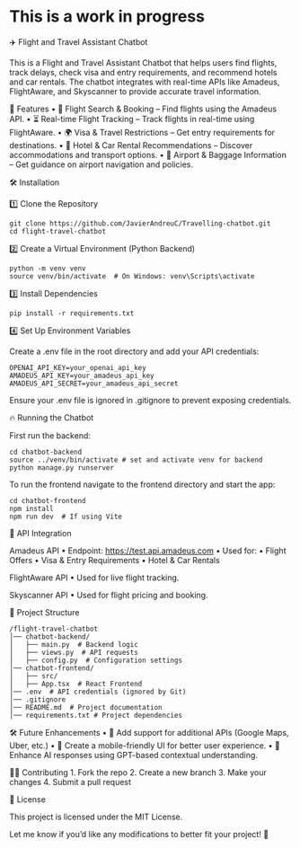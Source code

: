# This is a work in progress

✈️ Flight and Travel Assistant Chatbot

This is a Flight and Travel Assistant Chatbot that helps users find flights, track delays, check visa and entry requirements, and recommend hotels and car rentals. The chatbot integrates with real-time APIs like Amadeus, FlightAware, and Skyscanner to provide accurate travel information.

🚀 Features
	•	🛫 Flight Search & Booking – Find flights using the Amadeus API.
	•	⏳ Real-time Flight Tracking – Track flights in real-time using FlightAware.
	•	🌍 Visa & Travel Restrictions – Get entry requirements for destinations.
	•	🏨 Hotel & Car Rental Recommendations – Discover accommodations and transport options.
	•	🛄 Airport & Baggage Information – Get guidance on airport navigation and policies.

🛠️ Installation

1️⃣ Clone the Repository

```
git clone https://github.com/JavierAndreuC/Travelling-chatbot.git
cd flight-travel-chatbot
```
2️⃣ Create a Virtual Environment (Python Backend)
```
python -m venv venv
source venv/bin/activate  # On Windows: venv\Scripts\activate
```
3️⃣ Install Dependencies
```
pip install -r requirements.txt
```
4️⃣ Set Up Environment Variables

Create a .env file in the root directory and add your API credentials:
```
OPENAI_API_KEY=your_openai_api_key
AMADEUS_API_KEY=your_amadeus_api_key
AMADEUS_API_SECRET=your_amadeus_api_secret
```

Ensure your .env file is ignored in .gitignore to prevent exposing credentials.

🔥 Running the Chatbot

First run the backend:
```
cd chatbot-backend
source ../venv/bin/activate # set and activate venv for backend
python manage.py runserver
```
To run the frontend navigate to the frontend directory and start the app:
```
cd chatbot-frontend
npm install
npm run dev  # If using Vite
```
🛜 API Integration

Amadeus API
	•	Endpoint: https://test.api.amadeus.com
	•	Used for:
	•	Flight Offers
	•	Visa & Entry Requirements
	•	Hotel & Car Rentals

FlightAware API
	•	Used for live flight tracking.

Skyscanner API
	•	Used for flight pricing and booking.

📂 Project Structure
```
/flight-travel-chatbot
│── chatbot-backend/
│   ├── main.py  # Backend logic
│   ├── views.py  # API requests
│   ├── config.py  # Configuration settings
│── chatbot-frontend/
│   ├── src/
│   ├── App.tsx  # React Frontend
│── .env  # API credentials (ignored by Git)
│── .gitignore
│── README.md  # Project documentation
│── requirements.txt # Project dependencies
```
🛠️ Future Enhancements
	•	📡 Add support for additional APIs (Google Maps, Uber, etc.)
	•	📱 Create a mobile-friendly UI for better user experience.
	•	🧠 Enhance AI responses using GPT-based contextual understanding.

👨‍💻 Contributing
	1.	Fork the repo
	2.	Create a new branch
	3.	Make your changes
	4.	Submit a pull request

📜 License

This project is licensed under the MIT License.

Let me know if you’d like any modifications to better fit your project! 🚀
